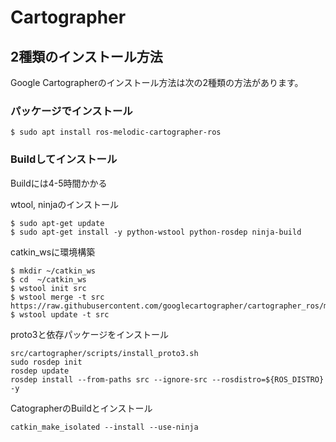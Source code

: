 # Cartographer

## 2種類のインストール方法
Google Cartographerのインストール方法は次の2種類の方法があります。<br>
### パッケージでインストール
```
$ sudo apt install ros-melodic-cartographer-ros
```

### Buildしてインストール
Buildには4-5時間かかる

wtool, ninjaのインストール
```
$ sudo apt-get update
$ sudo apt-get install -y python-wstool python-rosdep ninja-build
```

catkin_wsに環境構築
```
$ mkdir ~/catkin_ws
$ cd  ~/catkin_ws
$ wstool init src
$ wstool merge -t src https://raw.githubusercontent.com/googlecartographer/cartographer_ros/master/cartographer_ros.rosinstall
$ wstool update -t src
```

proto3と依存パッケージをインストール
```
src/cartographer/scripts/install_proto3.sh
sudo rosdep init
rosdep update
rosdep install --from-paths src --ignore-src --rosdistro=${ROS_DISTRO} -y
```

CatographerのBuildとインストール
```
catkin_make_isolated --install --use-ninja
```
